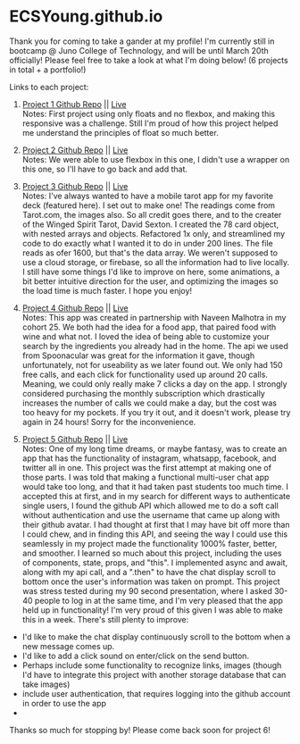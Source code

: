 # ECSYoung.github.io

Thank you for coming to take a gander at my profile! I'm currently still in bootcamp @ Juno College of Technology, and will be until March 20th officially! Please feel free to take a look at what I'm doing below! (6 projects in total + a portfolio!)

Links to each project:

1. <a href= "https://github.com/ECSYoung/sui-young-project-one" target= "_blank">Project 1 Github Repo</a>  ||  <a href= "https://ecsyoung.github.io/sui-young-project-one/" target="_blank">Live</a><br>
Notes: First project using only floats and no flexbox, and making this responsive was a challenge. Still I'm proud of how this project helped me understand the principles of float so much better. 

2. <a href= "https://github.com/ECSYoung/sui-young-project-two" target= "_blank"> Project 2 Github Repo</a>  ||  <a href= "https://ecsyoung.github.io/sui-young-project-two/" target= "_blank">Live</a><br>
Notes: We were able to use flexbox in this one, I didn't use a wrapper on this one, so I'll have to go back and add that.

3. <a href= "https://github.com/ECSYoung/suiYoungProject3" target= "_blank"> Project 3 Github Repo</a>  ||  <a href="https://ecsyoung.github.io/suiYoungProject3/" target= "_blank">Live</a><br>
Notes: I've always wanted to have a mobile tarot app for my favorite deck (featured here). I set out to make one! The readings come from Tarot.com, the images also. So all credit goes there, and to the creater of the Winged Spirit Tarot, David Sexton. I created the 78 card object, with nested arrays and objects. Refactored 1x only, and streamlined my code to do exactly what I wanted it to do in under 200 lines. The file reads as ofer 1600, but that's the data array. We weren't supposed to use a cloud storage, or firebase, so all the information had to live locally. I still have some things I'd like to improve on here, some animations, a bit better intuitive direction for the user, and optimizing the images so the load time is much faster. I hope you enjoy! 

4. <a href= "https://github.com/palate-designer/naveenSui" target= "_blank"> Project 4 Github Repo</a>  ||  <a href="https://palate-designer.github.io/naveenSui/" target= "_blank">Live</a><br>
Notes: This app was created in partnership with Naveen Malhotra in my cohort 25. We both had the idea for a food app, that paired food with wine and what not. I loved the idea of being able to customize your search by the ingredients you already had in the home. The api we used from Spoonacular was great for the information it gave, though unfortunately, not for useability as we later found out. We only had 150 free calls, and each click for functionality used up around 20 calls. Meaning, we could only really make 7 clicks a day on the app. I strongly considered purchasing the monthly subscription which drastically increases the number of calls we could make a day, but the cost was too heavy for my pockets. If you try it out, and it doesn't work, please try again in 24 hours! Sorry for the inconvenience.

5. <a href= "https://github.com/ECSYoung/suiYoungCohort25Chat" target= "_blank"> Project 5 Github Repo</a>  ||  <a href="https://ecsyoung.github.io/suiYoungCohort25Chat/" target= "_blank">Live</a><br>
Notes: One of my long time dreams, or maybe fantasy, was to create an app that has the functionality of instagram, whatsapp, facebook, and twitter all in one. This project was the first attempt at making one of those parts. I was told that making a functional multi-user chat app would take too long, and that it had taken past students too much time. I accepted this at first, and in my search for different ways to authenticate single users, I found the github API which allowed me to do a soft call without authentication and use the username that came up along with their github avatar. I had thought at first that I may have bit off more than I could chew, and in finding this API, and seeing the way I could use this seamlessly in my project made the functionality 1000% faster, better, and smoother. I learned so much about this project, including the uses of components, state, props, and "this". I implemented async and await, along with my api call, and a ".then" to have the chat display scroll to bottom once the user's information was taken on prompt. This project was stress tested during my 90 second presentation, where I asked 30-40 people to log in at the same time, and I'm very pleased that the app held up in functionality!
I'm very proud of this given I was able to make this in a week. There's still plenty to improve:
<div>
<ul>	
  <li>I'd like to make the chat display continuously scroll to the bottom when a new message comes up.</li>
  <li>I'd like to add a click sound on enter/click on the send button.</li>
  <li>Perhaps include some functionality to recognize links, images (though I'd have to integrate this project with another storage database that can take images)</li>
  <li>include user authentication, that requires logging into the github account in order to use the app</li>
  <li tie in user authentication with message deletion, so that only the user can delete their own messages.</li>
</ul>
</div>
 
  Thanks so much for stopping by!
  Please come back soon for project 6!
  

